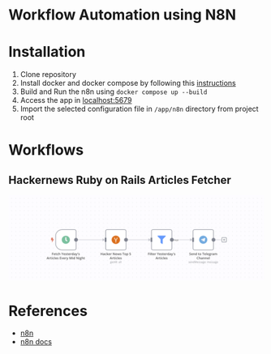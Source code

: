 # Workflow Automation using N8N

# Installation

1. Clone repository
2. Install docker and docker compose by following this [instructions](https://docs.n8n.io/hosting/installation/server-setups/docker-compose/)
3. Build and Run the n8n using `docker compose up --build`
4. Access the app in [localhost:5679](http://localhost:5678)
5. Import the selected configuration file in `/app/n8n` directory from project root

# Workflows

## Hackernews Ruby on Rails Articles Fetcher

![Preview](./doc_images/hackernews_ror_workflow.png)

# References

- [n8n](https://n8n.io)
- [n8n docs](https://docs.n8n.io)
